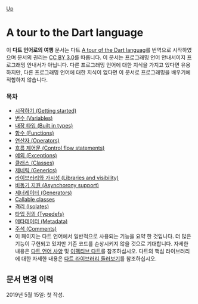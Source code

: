 [Up](../index.md)

# A tour to the Dart language

이 **다트 언어로의 여행** 문서는 다트 [A tour of the Dart languag](https://dart.dev/guides/language/language-tour)를 번역으로 시작하였으며 문서의 권리는 [CC BY 3.0](http://creativecommons.org/licenses/by/3.0/)를 따릅니다. 이 문서는 프로그래밍 언어 안내서이지 프로그래밍 안내서가 아닙니다. 다른 프로그래밍 언어에 대한 지식을 가지고 있다면 유용하지만, 다른 프로그래밍 언어에 대한 지식이 없다면 이 문서로 프로그래밍을 배우기에 적합하지 않습니다.

### 목차

- [시작하기 (Getting started)](./0_getting_started.md)
- [변수 (Variables)](./1_variables.md)
- [내장 타입 (Built in types)](./2_built_in_types.md)
- [함수 (Functions)](./3_functions.md)
- [연산자 (Operators)](./4_operators.md)
- [흐름 제어문 (Control flow statements)](./5_control_flow_statements.md)
- [예외 (Exceptions)](./6_exceptions.md)
- [클래스 (Classes)](./7_classes.md)
- [제네릭 (Generics)](./8_generics.md)
- [라이브러리와 가시성 (Libraries and visibility)](./9_libraries_and_visibility.md)
- [비동기 지원 (Asynchorony support)](./10_asynchrony_support.md)
- [제너레이터 (Generators)](./11_generators.md)
- [Callable classes](./12_callable_classes.md)
- [격리 (Isolates)](./13_Isolates.md)
- [타입 정의 (Typedefs)](./14_typedefs.md)
- [메타데이터 (Metadata)](./15_metadata.md)
- [주석 (Comments)](./16_comments.md)
- 이 페이지는 다트 언어에서 일반적으로 사용되는 기능을 요약 한 것입니다. 더 많은 기능이 구현되고 있지만 기존 코드를 손상시키지 않을 것으로 기대합니다. 자세한 내용은 [다트 언어 사양](https://dart.dev/guides/language/spec) 및 [이펙티브 다트](https://dart.dev/guides/language/effective-dart)를 참조하십시오. 다트의 핵심 라이브러리에 대한 자세한 내용은 [다트 라이브러리 둘러보기](https://dart.dev/guides/libraries/library-tour)를 참조하십시오.

## 문서 변경 이력

2019년 5월 15일: 첫 작성.
